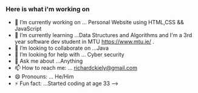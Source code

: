 ### Here is what i'm working on

- 🔭 I’m currently working on ... Personal Website using HTML,CSS && JavaScript
- 🌱 I’m currently learning ...Data Structures and Algorithms and I'm a 3rd year software dev student in MTU https://www.mtu.ie/ .
- 👯 I’m looking to collaborate on ...Java
- 🤔 I’m looking for help with ... Cyber security 
- 💬 Ask me about ...Anything
- 📫 How to reach me: ... richardckiely@gmail.com
- 😄 Pronouns: ... He/Him
- ⚡ Fun fact: ...Started coding at age 33
-->

